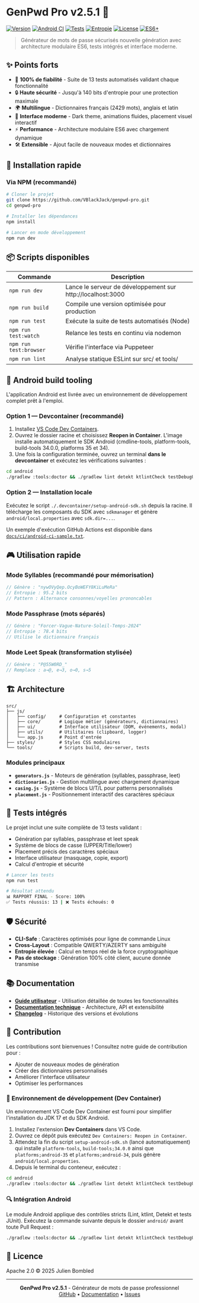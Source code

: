 # GenPwd Pro v2.5.1 🔐

[![Version](https://img.shields.io/badge/version-2.5.1-blue.svg)](https://github.com/VBlackJack/genpwd-pro)
[![Android CI](https://github.com/VBlackJack/genpwd-pro/actions/workflows/android-ci.yml/badge.svg)](https://github.com/VBlackJack/genpwd-pro/actions/workflows/android-ci.yml)
[![Tests](https://img.shields.io/badge/tests-13%2F13%20passing-success.svg)](./tools/run_tests.js)
[![Entropie](https://img.shields.io/badge/entropy-up%20to%20140%20bits-purple.svg)](./docs/TECHNICAL.md)
[![License](https://img.shields.io/badge/license-Apache%202.0-blue.svg)](./LICENSE)
[![ES6+](https://img.shields.io/badge/ES6+-modern-orange.svg)](https://www.ecma-international.org/ecma-262/)

> Générateur de mots de passe sécurisés nouvelle génération avec architecture modulaire ES6, tests intégrés et interface moderne.

## ✨ Points forts

- 🎯 **100% de fiabilité** - Suite de 13 tests automatisés validant chaque fonctionnalité
- 🔒 **Haute sécurité** - Jusqu'à 140 bits d'entropie pour une protection maximale
- 🌍 **Multilingue** - Dictionnaires français (2429 mots), anglais et latin
- 🎨 **Interface moderne** - Dark theme, animations fluides, placement visuel interactif
- ⚡ **Performance** - Architecture modulaire ES6 avec chargement dynamique
- 🛠️ **Extensible** - Ajout facile de nouveaux modes et dictionnaires

## 🚀 Installation rapide

### Via NPM (recommandé)
```bash
# Cloner le projet
git clone https://github.com/VBlackJack/genpwd-pro.git
cd genpwd-pro

# Installer les dépendances
npm install

# Lancer en mode développement
npm run dev
```

## 📦 Scripts disponibles

| Commande | Description |
|----------|-------------|
| `npm run dev` | Lance le serveur de développement sur http://localhost:3000 |
| `npm run build` | Compile une version optimisée pour production |
| `npm run test` | Exécute la suite de tests automatisés (Node) |
| `npm run test:watch` | Relance les tests en continu via nodemon |
| `npm run test:browser` | Vérifie l'interface via Puppeteer |
| `npm run lint` | Analyse statique ESLint sur src/ et tools/ |

## 🧱 Android build tooling

L'application Android est livrée avec un environnement de développement complet prêt à l'emploi.

### Option 1 — Devcontainer (recommandé)

1. Installez [VS Code Dev Containers](https://code.visualstudio.com/docs/devcontainers/containers).
2. Ouvrez le dossier racine et choisissez **Reopen in Container**. L'image installe automatiquement le SDK Android (cmdline-tools, platform-tools, build-tools 34.0.0, platforms 35 et 34).
3. Une fois la configuration terminée, ouvrez un terminal **dans le devcontainer** et exécutez les vérifications suivantes :

```bash
cd android
./gradlew :tools:doctor && ./gradlew lint detekt ktlintCheck testDebugUnitTest
```

### Option 2 — Installation locale

Exécutez le script `./.devcontainer/setup-android-sdk.sh` depuis la racine. Il télécharge les composants du SDK avec `sdkmanager` et génère `android/local.properties` avec `sdk.dir=...`.

Un exemple d'exécution GitHub Actions est disponible dans [`docs/ci/android-ci-sample.txt`](docs/ci/android-ci-sample.txt).

## 🎮 Utilisation rapide

### Mode Syllables (recommandé pour mémorisation)
```javascript
// Génère : "nywOVyQep.OcyBoWEFY8KiLuMeRa"
// Entropie : 95.2 bits
// Pattern : Alternance consonnes/voyelles prononcables
```

### Mode Passphrase (mots séparés)
```javascript
// Génère : "Forcer-Vague-Nature-Soleil-Temps-2024"
// Entropie : 78.4 bits
// Utilise le dictionnaire français
```

### Mode Leet Speak (transformation stylisée)
```javascript
// Génère : "P@55W0RD_"
// Remplace : a→@, e→3, o→0, s→5
```

## 🏗️ Architecture

```
src/
├── js/
│   ├── config/     # Configuration et constantes
│   ├── core/       # Logique métier (générateurs, dictionnaires)
│   ├── ui/         # Interface utilisateur (DOM, événements, modal)
│   ├── utils/      # Utilitaires (clipboard, logger)
│   └── app.js      # Point d'entrée
├── styles/         # Styles CSS modulaires
└── tools/          # Scripts build, dev-server, tests
```

### Modules principaux

- **`generators.js`** - Moteurs de génération (syllables, passphrase, leet)
- **`dictionaries.js`** - Gestion multilingue avec chargement dynamique
- **`casing.js`** - Système de blocs U/T/L pour patterns personnalisés
- **`placement.js`** - Positionnement interactif des caractères spéciaux

## 🔬 Tests intégrés

Le projet inclut une suite complète de 13 tests validant :
- Génération par syllables, passphrase et leet speak
- Système de blocs de casse (UPPER/Title/lower)
- Placement précis des caractères spéciaux
- Interface utilisateur (masquage, copie, export)
- Calcul d'entropie et sécurité

```bash
# Lancer les tests
npm run test

# Résultat attendu
📊 RAPPORT FINAL - Score: 100%
✅ Tests réussis: 13 | ❌ Tests échoués: 0
```

## 🛡️ Sécurité

- **CLI-Safe** : Caractères optimisés pour ligne de commande Linux
- **Cross-Layout** : Compatible QWERTY/AZERTY sans ambiguïté
- **Entropie élevée** : Calcul en temps réel de la force cryptographique
- **Pas de stockage** : Génération 100% côté client, aucune donnée transmise

## 📚 Documentation

- [**Guide utilisateur**](./docs/USER-GUIDE.md) - Utilisation détaillée de toutes les fonctionnalités
- [**Documentation technique**](./docs/TECHNICAL.md) - Architecture, API et extensibilité
- [**Changelog**](./CHANGELOG.md) - Historique des versions et évolutions

## 🤝 Contribution

Les contributions sont bienvenues ! Consultez notre guide de contribution pour :
- Ajouter de nouveaux modes de génération
- Créer des dictionnaires personnalisés
- Améliorer l'interface utilisateur
- Optimiser les performances

### 🐳 Environnement de développement (Dev Container)

Un environnement VS Code Dev Container est fourni pour simplifier l'installation du JDK 17 et du SDK Android.

1. Installez l'extension **Dev Containers** dans VS Code.
2. Ouvrez ce dépôt puis exécutez `Dev Containers: Reopen in Container`.
3. Attendez la fin du script `setup-android-sdk.sh` (lancé automatiquement) qui installe `platform-tools`, `build-tools;34.0.0` ainsi que `platforms;android-35` et `platforms;android-34`, puis génère `android/local.properties`.
4. Depuis le terminal du conteneur, exécutez :

```bash
cd android
./gradlew :tools:doctor && ./gradlew lint detekt ktlintCheck testDebugUnitTest
```

### 🔍 Intégration Android

Le module Android applique des contrôles stricts (Lint, ktlint, Detekt et tests JUnit). Exécutez la commande suivante depuis le dossier `android/` avant toute Pull Request :

```bash
./gradlew :tools:doctor && ./gradlew lint detekt ktlintCheck testDebugUnitTest
```

## 📄 Licence

Apache 2.0 © 2025 Julien Bombled

---

<div align="center">
  <b>GenPwd Pro v2.5.1</b> - Générateur de mots de passe professionnel<br>
  <a href="https://github.com/VBlackJack/genpwd-pro">GitHub</a> •
  <a href="./docs/USER-GUIDE.md">Documentation</a> •
  <a href="https://github.com/VBlackJack/genpwd-pro/issues">Issues</a>
</div>

